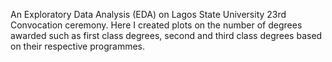An Exploratory Data Analysis (EDA) on Lagos State University 23rd Convocation ceremony. Here I created plots on the number of degrees awarded such as first class degrees, second and third class degrees based on their respective programmes.

